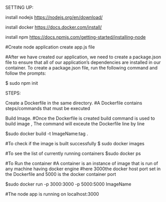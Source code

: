 
SETTING UP:

install nodejs
https://nodejs.org/en/download/


install docker
https://docs.docker.com/install/

install npm
https://docs.npmjs.com/getting-started/installing-node


#Create node application
create app.js file

#After we have created our application, we need to create a package.json file to ensure that all of our application’s dependencies are installed in our container. To create a package.json file, run the following command and follow the prompts: 

$ sudo npm init

STEPS: 

Create a Dockerfile in the same directory.
#A Dockerfile contains steps/commands that must be executed 


Build Image.
#Once the Dockerfile is created build command is used to build image , The command will exceute the Dockerfile line by line

$sudo docker build -t ImageName:tag .

#To check if the image is built successfully 
$ sudo docker images

#To see the list of currently running containers
$sudo docker ps



#To Run the container
#A container is an instance of image that is run of any machine having docker engine 
#here 3000the docker host port set in the Dockerfile and 5000 is the docker container port

$sudo docker run -p 3000:3000 -p 5000:5000 ImageName

#The node app is running on localhost:3000






